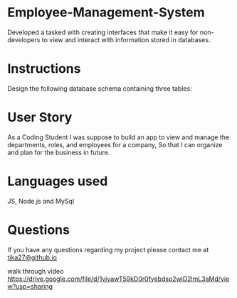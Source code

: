 # Employee-Management-System

Developed a tasked with creating interfaces that make it easy for non-developers to view and interact with information stored in databases.

# Instructions

Design the following database schema containing three tables:

# User Story

As a Coding Student
I was suppose to build an app to view and manage the departments, roles, and employees for a company, So that I can organize and plan for the business in future.

# Languages used

JS, Node.js and MySql

# Questions

If you have any questions regarding my project please contact me at tika27@github.io

walk through video
https://drive.google.com/file/d/1vjyawT59kD0r0fyebdso2wiD2lmL3aMd/view?usp=sharing
